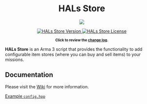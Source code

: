<h1 align="center">HALs Store</h1>
<p align="center">
    <img src="https://imgur.com/a/fYjyIk3">
</p>
<p align="center">
    <a href="https://github.com/HallyG/HALs_Store/releases/latest">
        <img src="https://img.shields.io/badge/Version-1.4.1-blue.svg?style=flat-square" alt="HALs Store Version">
    </a>
    <a href="https://github.com/HallyG/HALs_Store/blob/v1.4/LICENSE">
        <img src="https://img.shields.io/badge/License-APL-red.svg?style=flat-square" alt="HALs Store License">
    </a>
</p>
<p align="center">
    <sup><strong>Click to review the <a href="https://github.com/HallyG/HALs_Store/blob/v1.4.1/CHANGELOG.md">change log</a>.</strong></sup>
</p>

**HALs Store** is an Arma 3 script that provides the functionality to add configurable item stores (where you can buy and sell items) to your missions.

## Documentation
Please visit the [Wiki](https://github.com/HallyG/HALs_Store/wiki) for more information.

[Example `config.hpp`](https://github.com/HallyG/HALs_Store/wiki/Configuration-Example)
